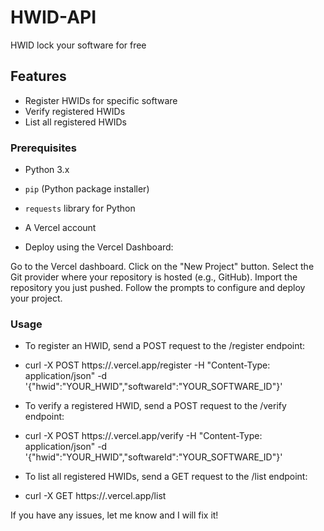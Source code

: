 # HWID-API
HWID lock your software for free


## Features

- Register HWIDs for specific software
- Verify registered HWIDs
- List all registered HWIDs

### Prerequisites

- Python 3.x
- `pip` (Python package installer)
- `requests` library for Python
- A Vercel account

- Deploy using the Vercel Dashboard:

Go to the Vercel dashboard.
Click on the "New Project" button.
Select the Git provider where your repository is hosted (e.g., GitHub).
Import the repository you just pushed.
Follow the prompts to configure and deploy your project.

### Usage

- To register an HWID, send a POST request to the /register endpoint:
- curl -X POST https://<your-vercel-project>.vercel.app/register -H "Content-Type: application/json" -d '{"hwid":"YOUR_HWID","softwareId":"YOUR_SOFTWARE_ID"}'

- To verify a registered HWID, send a POST request to the /verify endpoint:
- curl -X POST https://<your-vercel-project>.vercel.app/verify -H "Content-Type: application/json" -d '{"hwid":"YOUR_HWID","softwareId":"YOUR_SOFTWARE_ID"}'

- To list all registered HWIDs, send a GET request to the /list endpoint:
- curl -X GET https://<your-vercel-project>.vercel.app/list

If you have any issues, let me know and I will fix it!



